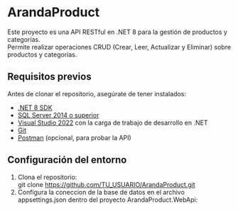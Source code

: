 # ArandaProduct

Este proyecto es una API RESTful en .NET 8 para la gestión de productos y categorías.  
Permite realizar operaciones CRUD (Crear, Leer, Actualizar y Eliminar) sobre productos y categorías.  

## Requisitos previos  
Antes de clonar el repositorio, asegúrate de tener instalados:  

- [.NET 8 SDK](https://dotnet.microsoft.com/en-us/download/dotnet/8.0)  
- [SQL Server 2014 o superior](https://www.microsoft.com/en-us/sql-server/sql-server-downloads)  
- [Visual Studio 2022](https://visualstudio.microsoft.com/) con la carga de trabajo de desarrollo en .NET  
- [Git](https://git-scm.com/)  
- [Postman](https://www.postman.com/) (opcional, para probar la API)  

## Configuración del entorno  

1. Clona el repositorio:  
git clone https://github.com/TU_USUARIO/ArandaProduct.git
2. Configura la coneccion de la base de datos en el archivo appsettings.json dentro del proyecto ArandaProduct.WebApi:
